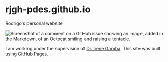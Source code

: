 # rjgh-pdes.github.io
Rodrigo's personal website

![Screenshot of a comment on a GitHub issue showing an image, added in the Markdown, of an Octocat smiling and raising a tentacle.](https://myoctocat.com/assets/images/base-octocat.svg)

I am working under the supervision of [Dr. Irene Gamba](https://web.ma.utexas.edu/users/gamba/).
This site was built using [GitHub Pages](https://pages.github.com/).
